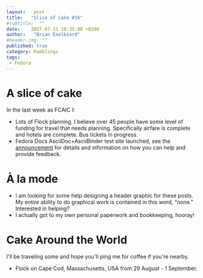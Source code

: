 ```yaml
---
layout:   post
title:   "Slice of Cake #16"
#subtitle:  ""
date:    2017-07-31 10:35:00 +0200
author:   "Brian Exelbierd"
#header-img: ""
published: true
category: Ramblings
tags:
 - Fedora
---
```


# A slice of cake

In the last week as FCAIC I:

- Lots of Flock planning.  I believe over 45 people have some level of funding for travel that needs planning.  Specifically airfare is complete and hotels are complete.  Bus tickets in progress.
- Fedora Docs AsciiDoc+AsciiBinder test site launched, see the [announcement](https://lists.fedoraproject.org/archives/list/docs@lists.fedoraproject.org/thread/7QCQS6JWXB7ZGKYOKLYYZYRYOE7RAZSF/) for details and information on how you can help and provide feedback.

# À la mode

- I am looking for some help designing a header graphic for these posts.  My entire ability to do graphical work is contained in this word, "none."  Interested in helping?
- I actually got to my own personal paperwork and bookkeeping, hooray!

# Cake Around the World

I'll be traveling some and hope you'll ping me for coffee if you're nearby.

- Flock on Cape Cod, Massachusetts, USA from 29 August - 1 September.
